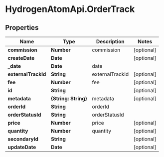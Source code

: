 # HydrogenAtomApi.OrderTrack

## Properties
Name | Type | Description | Notes
------------ | ------------- | ------------- | -------------
**commission** | **Number** | commission | [optional] 
**createDate** | **Date** |  | [optional] 
**_date** | **Date** | date | 
**externalTrackId** | **String** | externalTrackId | [optional] 
**fee** | **Number** | fee | [optional] 
**id** | **String** |  | [optional] 
**metadata** | **{String: String}** | metadata | [optional] 
**orderId** | **String** | orderId | 
**orderStatusId** | **String** | orderStatusId | 
**price** | **Number** | price | [optional] 
**quantity** | **Number** | quantity | [optional] 
**secondaryId** | **String** |  | [optional] 
**updateDate** | **Date** |  | [optional] 


